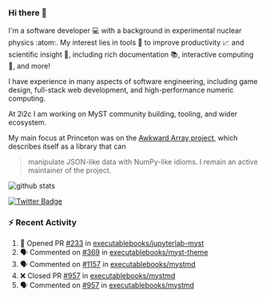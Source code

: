 ### Hi there 👋 

I'm a software developer 💻 with a background in experimental nuclear physics :atom:. My interest lies in tools :wrench: to improve productivity :chart_with_upwards_trend: and scientific insight :telescope:, including rich documentation 📚, interactive computing 🧮, and more! 

I have experience in many aspects of software engineering, including game design, full-stack web development, and high-performance numeric computing. 

At 2i2c I am working on MyST community building, tooling, and wider ecosystem. 

My main focus at Princeton was on the [Awkward Array project](awkward-array.org/), which describes itself as a library that can 
> manipulate JSON-like data with NumPy-like idioms. I remain an active maintainer of the project. 

![github stats](https://github-readme-stats.vercel.app/api?username=agoose77&show_icons=true&hide_rank=true&hide_title=true&bg_color=30,e76445,904e95&text_color=efe3ec&icon_color=efe3ec)
<!--
**agoose77/agoose77** is a ✨ _special_ ✨ repository because its `README.md` (this file) appears on your GitHub profile.

Here are some ideas to get you started:

- 🔭 I’m currently working on ...
- 🌱 I’m currently learning ...
- 👯 I’m looking to collaborate on ...
- 🤔 I’m looking for help with ...
- 💬 Ask me about ...
- 📫 How to reach me: ...
- 😄 Pronouns: ...
- ⚡ Fun fact: ...
-->

[![Twitter Badge](https://img.shields.io/twitter/follow/agoose77?style=flat-square&logo=Twitter&logoColor=white&color=cornflowerblue)](https://twitter.com/agoose77)

### :zap: Recent Activity

<!--START_SECTION:activity-->
1. 💪 Opened PR [#233](https://github.com/executablebooks/jupyterlab-myst/pull/233) in [executablebooks/jupyterlab-myst](https://github.com/executablebooks/jupyterlab-myst)
2. 🗣 Commented on [#369](https://github.com/executablebooks/myst-theme/pull/369#issuecomment-2074802598) in [executablebooks/myst-theme](https://github.com/executablebooks/myst-theme)
3. 🗣 Commented on [#1157](https://github.com/executablebooks/mystmd/issues/1157#issuecomment-2074773349) in [executablebooks/mystmd](https://github.com/executablebooks/mystmd)
4. ❌ Closed PR [#957](https://github.com/executablebooks/mystmd/pull/957) in [executablebooks/mystmd](https://github.com/executablebooks/mystmd)
5. 🗣 Commented on [#957](https://github.com/executablebooks/mystmd/pull/957#issuecomment-2074517440) in [executablebooks/mystmd](https://github.com/executablebooks/mystmd)
<!--END_SECTION:activity-->
